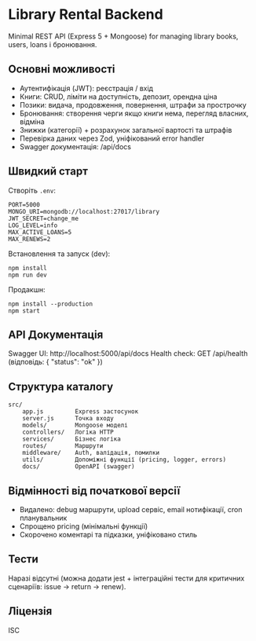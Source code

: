 # Library Rental Backend

Minimal REST API (Express 5 + Mongoose) for managing library books, users, loans і бронювання.

## Основні можливості
- Аутентифікація (JWT): реєстрація / вхід
- Книги: CRUD, ліміти на доступність, депозит, орендна ціна
- Позики: видача, продовження, повернення, штрафи за прострочку
- Бронювання: створення черги якщо книги нема, перегляд власних, відміна
- Знижки (категорії) + розрахунок загальної вартості та штрафів
- Перевірка даних через Zod, уніфікований error handler
- Swagger документація: /api/docs

## Швидкий старт
Створіть `.env`:
```
PORT=5000
MONGO_URI=mongodb://localhost:27017/library
JWT_SECRET=change_me
LOG_LEVEL=info
MAX_ACTIVE_LOANS=5
MAX_RENEWS=2
```
Встановлення та запуск (dev):
```
npm install
npm run dev
```
Продакшн:
```
npm install --production
npm start
```

## API Документація
Swagger UI: http://localhost:5000/api/docs
Health check: GET /api/health (відповідь: { "status": "ok" })

## Структура каталогу
```
src/
	app.js         Express застосунок
	server.js      Точка входу
	models/        Mongoose моделі
	controllers/   Логіка HTTP
	services/      Бізнес логіка
	routes/        Маршрути
	middleware/    Auth, валідація, помилки
	utils/         Допоміжні функції (pricing, logger, errors)
	docs/          OpenAPI (swagger)
```

## Відмінності від початкової версії
- Видалено: debug маршрути, upload сервіс, email нотифікації, cron планувальник
- Спрощено pricing (мінімальні функції)
- Скорочено коментарі та підказки, уніфіковано стиль

## Тести
Наразі відсутні (можна додати jest + інтеграційні тести для критичних сценаріїв: issue → return → renew).

## Ліцензія
ISC
